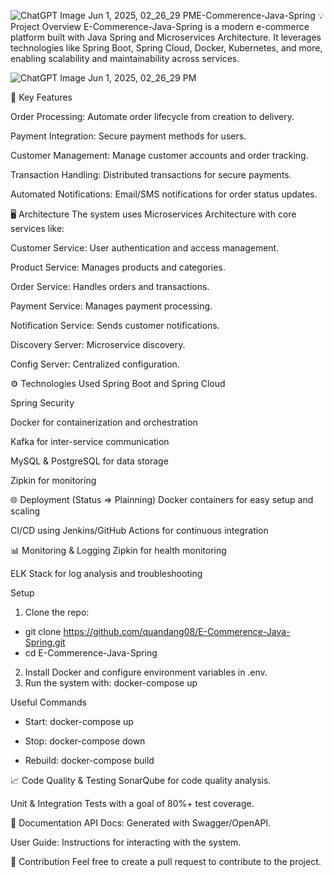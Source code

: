 ![ChatGPT Image Jun 1, 2025, 02_26_29 PM](https://github.com/user-attachments/assets/82f1ba8b-f80d-4d38-ba55-70074b857ce2)E-Commerence-Java-Spring
💡 Project Overview
E-Commerence-Java-Spring is a modern e-commerce platform built with Java Spring and Microservices Architecture. It leverages technologies like Spring Boot, Spring Cloud, Docker, Kubernetes, and more, enabling scalability and maintainability across services.

![ChatGPT Image Jun 1, 2025, 02_26_29 PM](https://github.com/user-attachments/assets/fe81a44c-dfaf-4e28-903b-3e182f1f35eb)


🚀 Key Features

Order Processing: Automate order lifecycle from creation to delivery.

Payment Integration: Secure payment methods for users.

Customer Management: Manage customer accounts and order tracking.

Transaction Handling: Distributed transactions for secure payments.

Automated Notifications: Email/SMS notifications for order status updates.

🖥 Architecture
The system uses Microservices Architecture with core services like:

Customer Service: User authentication and access management.

Product Service: Manages products and categories.

Order Service: Handles orders and transactions.

Payment Service: Manages payment processing.

Notification Service: Sends customer notifications.

Discovery Server: Microservice discovery.

Config Server: Centralized configuration.

⚙ Technologies Used
Spring Boot and Spring Cloud

Spring Security

Docker for containerization and orchestration

Kafka for inter-service communication

MySQL & PostgreSQL for data storage

Zipkin for monitoring



🌐 Deployment (Status => Plainning)
Docker containers for easy setup and scaling

CI/CD using Jenkins/GitHub Actions for continuous integration

📊 Monitoring & Logging
Zipkin for health monitoring

ELK Stack for log analysis and troubleshooting

Setup
1. Clone the repo:   
- git clone https://github.com/quandang08/E-Commerence-Java-Spring.git
- cd E-Commerence-Java-Spring

2. Install Docker and configure environment variables in .env.
3. Run the system with: docker-compose up

Useful Commands
- Start: docker-compose up

- Stop: docker-compose down

- Rebuild: docker-compose build
  
📈 Code Quality & Testing
SonarQube for code quality analysis.

Unit & Integration Tests with a goal of 80%+ test coverage.

📝 Documentation
API Docs: Generated with Swagger/OpenAPI.

User Guide: Instructions for interacting with the system.

🤝 Contribution
Feel free to create a pull request to contribute to the project.  
